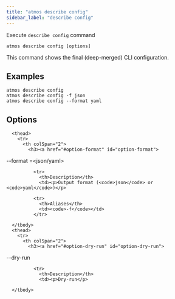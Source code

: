 ```yaml
---
title: "atmos describe config"
sidebar_label: "describe config"
---
```


Execute `describe config` command

```shell
atmos describe config [options]
```

This command shows the final (deep-merged) CLI configuration.
## Examples

```shell
atmos describe config
atmos describe config -f json
atmos describe config --format yaml
```

## Options


<table className="reference-table">
  
      <thead>
        <tr>
          <th colSpan="2">
            <h3><a href="#option-format" id="option-format">
  --format
  <span class="option-spec"> =&lt;json/yaml&gt;</span>
</a></h3>
          </th>
        </tr>
      </thead>
      <tbody>
        
              <tr>
                <th>Description</th>
                <td><p>Output format (<code>json</code> or <code>yaml</code>)</p>
</td>
              </tr>
             
              <tr>
                <th>Aliases</th>
                <td><code>-f</code></td>
              </tr>
             
      </tbody>
      <thead>
        <tr>
          <th colSpan="2">
            <h3><a href="#option-dry-run" id="option-dry-run">
  --dry-run
  
</a></h3>
          </th>
        </tr>
      </thead>
      <tbody>
        
              <tr>
                <th>Description</th>
                <td><p>Dry-run</p>
</td>
              </tr>
              
      </tbody>
</table>

